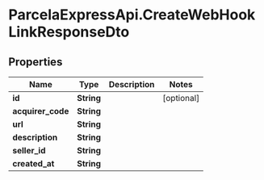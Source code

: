 # ParcelaExpressApi.CreateWebHookLinkResponseDto

## Properties

Name | Type | Description | Notes
------------ | ------------- | ------------- | -------------
**id** | **String** |  | [optional] 
**acquirer_code** | **String** |  | 
**url** | **String** |  | 
**description** | **String** |  | 
**seller_id** | **String** |  | 
**created_at** | **String** |  | 


